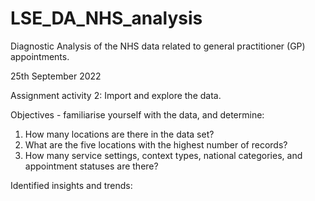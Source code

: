 # LSE_DA_NHS_analysis
Diagnostic Analysis of the NHS data related to general practitioner (GP) appointments.

25th September 2022

Assignment activity 2: Import and explore the data.

Objectives - familiarise yourself with the data, and determine:

1) How many locations are there in the data set?
2) What are the five locations with the highest number of records?
3) How many service settings, context types, national categories, and appointment statuses are there?

Identified insights and trends:

